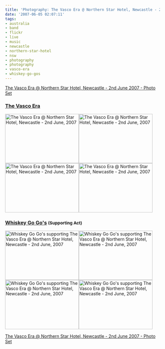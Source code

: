 ```yaml
---
title: 'Photography: The Vasco Era @ Northern Star Hotel, Newcastle - 2nd June 2007'
date: '2007-06-05 02:07:11'
tags:
- australia
- band
- flickr
- live
- music
- newcastle
- northern-star-hotel
- nsw
- photography
- photography
- vasco-era
- whiskey-go-gos
---
```


<a href="http://flickr.com/photos/jufemaiz/sets/72157600300442438/detail/">The Vasco Era @ Northern Star Hotel, Newcastle - 2nd June 2007 - Photo Set</a>
<h3><a href="http://thevascoera.com">The Vasco Era</a></h3>
<a href="http://www.flickr.com/photos/jufemaiz/529820315/" title="Photo Sharing"><img src="http://farm2.static.flickr.com/1202/529820315_7794fbd048_m.jpg" alt="The Vasco Era @ Northern Star Hotel, Newcastle - 2nd June, 2007" height="160" width="240" /></a><a href="http://www.flickr.com/photos/jufemaiz/529721854/" title="Photo Sharing"><img src="http://farm2.static.flickr.com/1237/529721854_788cadf3be_m.jpg" alt="The Vasco Era @ Northern Star Hotel, Newcastle - 2nd June, 2007" height="160" width="240" /></a>
<a href="http://www.flickr.com/photos/jufemaiz/529712712/" title="Photo Sharing"><img src="http://farm2.static.flickr.com/1175/529712712_c5be8320ed_m.jpg" alt="The Vasco Era @ Northern Star Hotel, Newcastle - 2nd June, 2007" height="160" width="240" /></a><a href="http://www.flickr.com/photos/jufemaiz/529825271/" title="Photo Sharing"><img src="http://farm2.static.flickr.com/1058/529825271_05b29192fb_m.jpg" alt="The Vasco Era @ Northern Star Hotel, Newcastle - 2nd June, 2007" height="160" width="240" /></a>
<h3><a href="http://myspace.com/whiskeygogos">Whiskey Go Go's</a> <small>(Supporting Act)</small></h3>
<a href="http://flickr.com/photos/jufemaiz/sets/72157600300442438/detail/" title="Photo Sharing"><img src="http://farm2.static.flickr.com/1213/529502690_d1bc9ec1d9_m.jpg" width="240" height="160" alt="Whiskey Go Go's supporting The Vasco Era @ Northern Star Hotel, Newcastle - 2nd June, 2007" /></a><a href="http://flickr.com/photos/jufemaiz/sets/72157600300442438/detail/" title="Photo Sharing"><img src="http://farm2.static.flickr.com/1088/529585909_ae96c46ed8_m.jpg" width="240" height="160" alt="Whiskey Go Go's supporting The Vasco Era @ Northern Star Hotel, Newcastle - 2nd June, 2007" /></a>
<a href="http://flickr.com/photos/jufemaiz/sets/72157600300442438/detail/" title="Photo Sharing"><img src="http://farm1.static.flickr.com/191/529591317_84b91788b4_m.jpg" width="240" height="160" alt="Whiskey Go Go's supporting The Vasco Era @ Northern Star Hotel, Newcastle - 2nd June, 2007" /></a><a href="http://flickr.com/photos/jufemaiz/sets/72157600300442438/detail/" title="Photo Sharing"><img src="http://farm2.static.flickr.com/1022/529588127_9f9371bdb0_m.jpg" width="240" height="160" alt="Whiskey Go Go's supporting The Vasco Era @ Northern Star Hotel, Newcastle - 2nd June, 2007" /></a>

<a href="http://flickr.com/photos/jufemaiz/sets/72157600300442438/detail/">The Vasco Era @ Northern Star Hotel, Newcastle - 2nd June 2007 - Photo Set</a>
